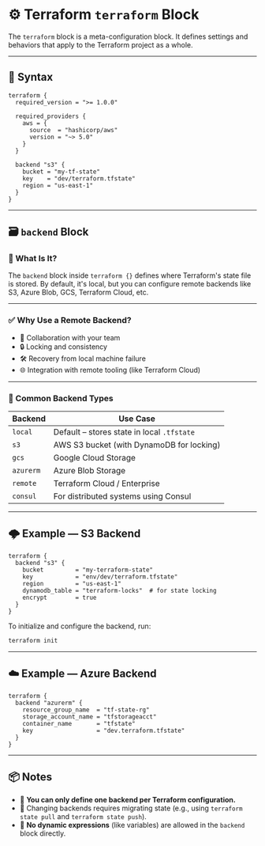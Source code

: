 # ⚙️ Terraform `terraform` Block

The `terraform` block is a meta-configuration block. It defines settings and behaviors that apply to the Terraform project as a whole.

---

## 🧱 Syntax

```hcl
terraform {
  required_version = ">= 1.0.0"

  required_providers {
    aws = {
      source  = "hashicorp/aws"
      version = "~> 5.0"
    }
  }

  backend "s3" {
    bucket = "my-tf-state"
    key    = "dev/terraform.tfstate"
    region = "us-east-1"
  }
}
```

---

## 🗃️ `backend` Block

### 📘 What Is It?

The `backend` block inside `terraform {}` defines where Terraform's state file is stored. By default, it's local, but you can configure remote backends like S3, Azure Blob, GCS, Terraform Cloud, etc.

---

### ✅ Why Use a Remote Backend?

- 🤝 Collaboration with your team
- 🔒 Locking and consistency
- 🛠️ Recovery from local machine failure
- 🌐 Integration with remote tooling (like Terraform Cloud)

---

### 🔧 Common Backend Types

| **Backend** | **Use Case**                              |
|-------------|------------------------------------------|
| `local`     | Default – stores state in local `.tfstate` |
| `s3`        | AWS S3 bucket (with DynamoDB for locking) |
| `gcs`       | Google Cloud Storage                     |
| `azurerm`   | Azure Blob Storage                       |
| `remote`    | Terraform Cloud / Enterprise             |
| `consul`    | For distributed systems using Consul     |

---

## 🌩 Example — S3 Backend

```hcl
terraform {
  backend "s3" {
    bucket         = "my-terraform-state"
    key            = "env/dev/terraform.tfstate"
    region         = "us-east-1"
    dynamodb_table = "terraform-locks"  # for state locking
    encrypt        = true
  }
}
```

To initialize and configure the backend, run:

```bash
terraform init
```

---

## ☁️ Example — Azure Backend

```hcl
terraform {
  backend "azurerm" {
    resource_group_name  = "tf-state-rg"
    storage_account_name = "tfstorageacct"
    container_name       = "tfstate"
    key                  = "dev.terraform.tfstate"
  }
}
```

---

## 📦 Notes

- 🛑 **You can only define one backend per Terraform configuration.**
- 🔄 Changing backends requires migrating state (e.g., using `terraform state pull` and `terraform state push`).
- 🚫 **No dynamic expressions** (like variables) are allowed in the `backend` block directly.